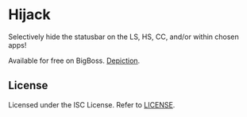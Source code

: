 # Hijack
Selectively hide the statusbar on the LS, HS, CC, and/or within chosen apps!

Available for free on BigBoss. [Depiction](https://moreinfo.thebigboss.org/moreinfo/depiction.php?file=hijackDp).

## License
Licensed under the ISC License. Refer to [LICENSE](LICENSE).
